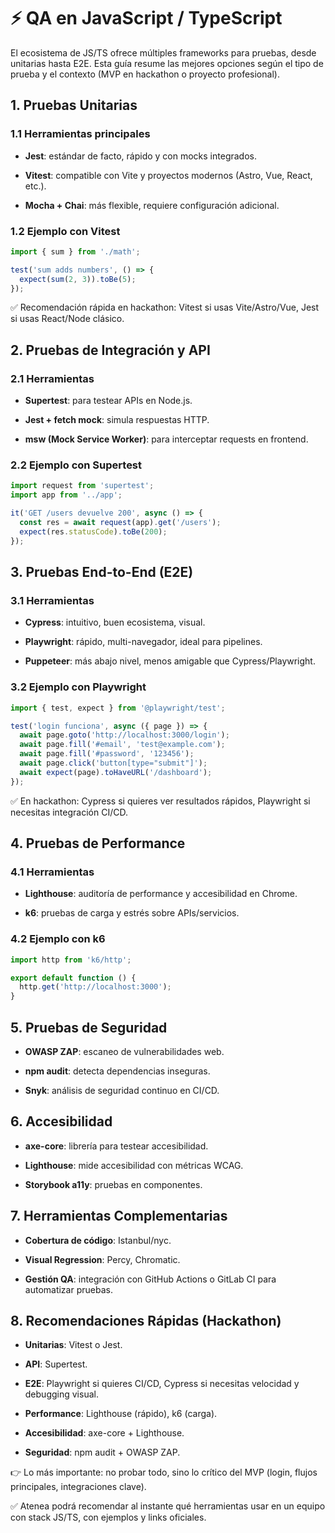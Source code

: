 # ⚡ QA en JavaScript / TypeScript

El ecosistema de JS/TS ofrece múltiples frameworks para pruebas, desde unitarias hasta E2E. 
Esta guía resume las mejores opciones según el tipo de prueba y el contexto (MVP en hackathon o proyecto profesional).

## 1. Pruebas Unitarias

### 1.1 Herramientas principales

- **Jest**: estándar de facto, rápido y con mocks integrados.

- **Vitest**: compatible con Vite y proyectos modernos (Astro, Vue, React, etc.).

- **Mocha + Chai**: más flexible, requiere configuración adicional.

### 1.2 Ejemplo con Vitest

````js
import { sum } from './math';

test('sum adds numbers', () => {
  expect(sum(2, 3)).toBe(5);
});
````

✅ Recomendación rápida en hackathon: Vitest si usas Vite/Astro/Vue, Jest si usas React/Node clásico.

## 2. Pruebas de Integración y API

### 2.1 Herramientas

- **Supertest**: para testear APIs en Node.js.

- **Jest + fetch mock**: simula respuestas HTTP.

- **msw (Mock Service Worker)**: para interceptar requests en frontend.

### 2.2 Ejemplo con Supertest

````js
import request from 'supertest';
import app from '../app';

it('GET /users devuelve 200', async () => {
  const res = await request(app).get('/users');
  expect(res.statusCode).toBe(200);
});
````

## 3. Pruebas End-to-End (E2E)

### 3.1 Herramientas

- **Cypress**: intuitivo, buen ecosistema, visual.

- **Playwright**: rápido, multi-navegador, ideal para pipelines.

- **Puppeteer**: más abajo nivel, menos amigable que Cypress/Playwright.

### 3.2 Ejemplo con Playwright

````js
import { test, expect } from '@playwright/test';

test('login funciona', async ({ page }) => {
  await page.goto('http://localhost:3000/login');
  await page.fill('#email', 'test@example.com');
  await page.fill('#password', '123456');
  await page.click('button[type="submit"]');
  await expect(page).toHaveURL('/dashboard');
});
````

✅ En hackathon: Cypress si quieres ver resultados rápidos, Playwright si necesitas integración CI/CD.

## 4. Pruebas de Performance

### 4.1 Herramientas

- **Lighthouse**: auditoría de performance y accesibilidad en Chrome.

- **k6**: pruebas de carga y estrés sobre APIs/servicios.

### 4.2 Ejemplo con k6

````js
import http from 'k6/http';

export default function () {
  http.get('http://localhost:3000');
}
````

## 5. Pruebas de Seguridad

- **OWASP ZAP**: escaneo de vulnerabilidades web.

- **npm audit**: detecta dependencias inseguras.

- **Snyk**: análisis de seguridad continuo en CI/CD.

## 6. Accesibilidad

- **axe-core**: librería para testear accesibilidad.

- **Lighthouse**: mide accesibilidad con métricas WCAG.

- **Storybook a11y**: pruebas en componentes.

## 7. Herramientas Complementarias

- **Cobertura de código**: Istanbul/nyc.

- **Visual Regression**: Percy, Chromatic.

- **Gestión QA**: integración con GitHub Actions o GitLab CI para automatizar pruebas.

## 8. Recomendaciones Rápidas (Hackathon)

- **Unitarias**: Vitest o Jest.

- **API**: Supertest.

- **E2E**: Playwright si quieres CI/CD, Cypress si necesitas velocidad y debugging visual.

- **Performance**: Lighthouse (rápido), k6 (carga).

- **Accesibilidad**: axe-core + Lighthouse.

- **Seguridad**: npm audit + OWASP ZAP.

👉 Lo más importante: no probar todo, sino lo crítico del MVP (login, flujos principales, integraciones clave).

✅ Atenea podrá recomendar al instante qué herramientas usar en un equipo con stack JS/TS, con ejemplos y links oficiales.